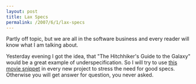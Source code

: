 ```yaml
---
layout: post
title: Lax Specs
permalink: /2007/6/1/lax-specs
---
```

Partly off topic, but we are all in the software business and every reader will know what I am talking about.

Yesterday evening I got the idea, that "The Hitchhiker's Guide to the Galaxy" would be a great example of underspecification. So I will try to use [this movie snippet](http://www.youtube.com/watch?v=AKAJMhJi1ko) in every new project to stress the need for good specs. Otherwise you will get answer for question, you never asked.
